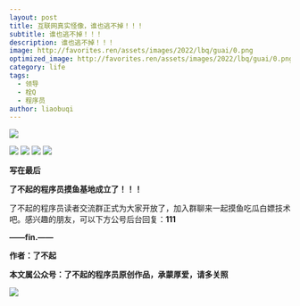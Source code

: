 ```yaml
---
layout: post
title: 互联网真实怪像，谁也逃不掉！！！
subtitle: 谁也逃不掉！！！
description: 谁也逃不掉！！！
image: http://favorites.ren/assets/images/2022/lbq/guai/0.png
optimized_image: http://favorites.ren/assets/images/2022/lbq/guai/0.png
category: life
tags:
  - 领导
  - 栓Q
  - 程序员
author: liaobuqi
---
```



![](http://favorites.ren/assets/images/2021/cartoon/bianbie/640.jpeg)

![](http://favorites.ren/assets/images/2022/lbq/guai/1.jpg)
![](http://favorites.ren/assets/images/2022/lbq/guai/2.jpg)
![](http://favorites.ren/assets/images/2022/lbq/guai/3.jpg)
![](http://favorites.ren/assets/images/2022/lbq/guai/4.jpg)


**写在最后**

**了不起的程序员摸鱼基地成立了！！！**

了不起的程序员读者交流群正式为大家开放了，加入群聊来一起摸鱼吃瓜白嫖技术吧。感兴趣的朋友，可以下方公号后台回复：**111**

**——fin.——**

**作者：了不起**

**本文属公众号：了不起的程序员原创作品，承蒙厚爱，请多关照**

![](http://favorites.ren/assets/images/2021/lbq/tuodan/640.gif)